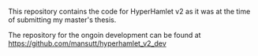 This repository contains the code for HyperHamlet v2 as it was at the time of submitting my master's thesis.

The repository for the ongoin development can be found at https://github.com/mansutt/hyperhamlet_v2_dev
